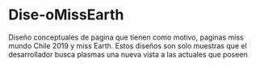 # Dise-oMissEarth
Diseño conceptuales de pagina que tienen como motivo, paginas miss mundo Chile 2019 y miss Earth. Estos diseños son solo muestras que el desarrollador busca plasmas una nueva vista a las actuales que poseen
